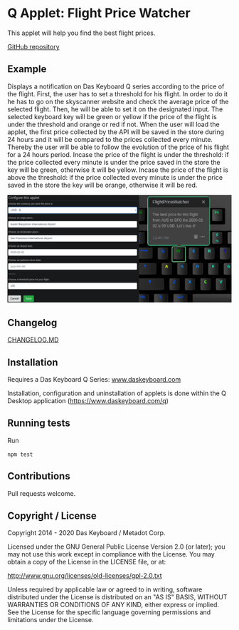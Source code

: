 # Q Applet: Flight Price Watcher

This applet will help you find the best flight prices.

[GitHub repository](https://github.com/daskeyboard/daskeyboard-applet--fly-me)

## Example

Displays a notification on Das Keyboard Q series according to the price of the flight.
First, the user has to set a threshold for his flight. In order to do it he has to go on the skyscanner website and
check the average price of the selected flight. Then, he will be able to set it on the designated input.
The selected keyboard key will be green or yellow if the price of the flight is under the threshold and orange or red
if not.
When the user will load the applet, the first price collected by the API will be saved in the store during 24 hours and
it will be compared to the prices collected every minute. Thereby the user will be able to follow the evolution of the
price of his flight for a 24 hours period.
Incase the price of the flight is under the threshold: if the price collected every minute is under the price
saved in the store the key will be green, otherwise it will be yellow.
Incase the price of the flight is above the threshold: if the price collected every minute is under the price
saved in the store the key will be orange, otherwise it will be red.

![Flight Price Watcher on a Das Keyboard Q](assets/image.png "Flight Price Watcher result")

## Changelog

[CHANGELOG.MD](CHANGELOG.md)

## Installation

Requires a Das Keyboard Q Series: www.daskeyboard.com

Installation, configuration and uninstallation of applets is done within
the Q Desktop application (<https://www.daskeyboard.com/q>)

## Running tests

Run

    npm test

## Contributions

Pull requests welcome.

## Copyright / License

Copyright 2014 - 2020 Das Keyboard / Metadot Corp.

Licensed under the GNU General Public License Version 2.0 (or later);
you may not use this work except in compliance with the License.
You may obtain a copy of the License in the LICENSE file, or at:

   <http://www.gnu.org/licenses/old-licenses/gpl-2.0.txt>

Unless required by applicable law or agreed to in writing, software
distributed under the License is distributed on an "AS IS" BASIS,
WITHOUT WARRANTIES OR CONDITIONS OF ANY KIND, either express or implied.
See the License for the specific language governing permissions and
limitations under the License.
